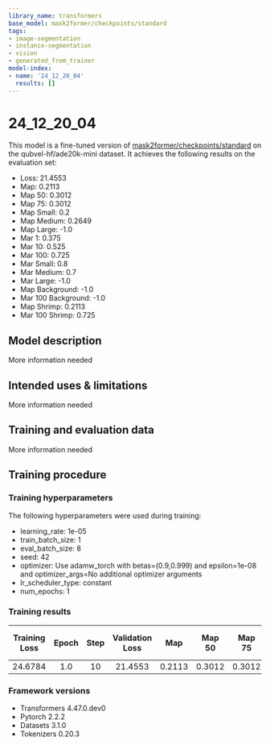 ```yaml
---
library_name: transformers
base_model: mask2former/checkpoints/standard
tags:
- image-segmentation
- instance-segmentation
- vision
- generated_from_trainer
model-index:
- name: '24_12_20_04'
  results: []
---
```


<!-- This model card has been generated automatically according to the information the Trainer had access to. You
should probably proofread and complete it, then remove this comment. -->

# 24_12_20_04

This model is a fine-tuned version of [mask2former/checkpoints/standard](https://huggingface.co/mask2former/checkpoints/standard) on the qubvel-hf/ade20k-mini dataset.
It achieves the following results on the evaluation set:
- Loss: 21.4553
- Map: 0.2113
- Map 50: 0.3012
- Map 75: 0.3012
- Map Small: 0.2
- Map Medium: 0.2649
- Map Large: -1.0
- Mar 1: 0.375
- Mar 10: 0.525
- Mar 100: 0.725
- Mar Small: 0.8
- Mar Medium: 0.7
- Mar Large: -1.0
- Map Background: -1.0
- Mar 100 Background: -1.0
- Map Shrimp: 0.2113
- Mar 100 Shrimp: 0.725

## Model description

More information needed

## Intended uses & limitations

More information needed

## Training and evaluation data

More information needed

## Training procedure

### Training hyperparameters

The following hyperparameters were used during training:
- learning_rate: 1e-05
- train_batch_size: 1
- eval_batch_size: 8
- seed: 42
- optimizer: Use adamw_torch with betas=(0.9,0.999) and epsilon=1e-08 and optimizer_args=No additional optimizer arguments
- lr_scheduler_type: constant
- num_epochs: 1

### Training results

| Training Loss | Epoch | Step | Validation Loss | Map    | Map 50 | Map 75 | Map Small | Map Medium | Map Large | Mar 1 | Mar 10 | Mar 100 | Mar Small | Mar Medium | Mar Large | Map Background | Mar 100 Background | Map Shrimp | Mar 100 Shrimp |
|:-------------:|:-----:|:----:|:---------------:|:------:|:------:|:------:|:---------:|:----------:|:---------:|:-----:|:------:|:-------:|:---------:|:----------:|:---------:|:--------------:|:------------------:|:----------:|:--------------:|
| 24.6784       | 1.0   | 10   | 21.4553         | 0.2113 | 0.3012 | 0.3012 | 0.2       | 0.2649     | -1.0      | 0.375 | 0.525  | 0.725   | 0.8       | 0.7        | -1.0      | -1.0           | -1.0               | 0.2113     | 0.725          |


### Framework versions

- Transformers 4.47.0.dev0
- Pytorch 2.2.2
- Datasets 3.1.0
- Tokenizers 0.20.3
